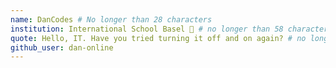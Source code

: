 ```yaml
---
name: DanCodes # No longer than 28 characters
institution: International School Basel 🚩 # no longer than 58 characters
quote: Hello, IT. Have you tried turning it off and on again? # no longer than 100 characters, avoid using quotes(") to guarantee the format remains the same.
github_user: dan-online
---
```

